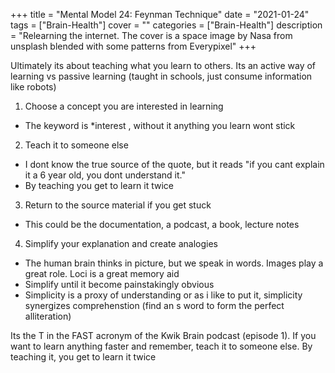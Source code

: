 +++
title = "Mental Model 24: Feynman Technique"
date = "2021-01-24"
tags = ["Brain-Health"]
cover = ""
categories = ["Brain-Health"]
description = "Relearning the internet. The cover is a space image by Nasa from unsplash blended with some patterns from Everypixel"
+++

Ultimately its about teaching what you learn to others. Its an active way of learning vs passive learning (taught in schools, just consume information like robots)

1. Choose a concept you are interested in learning
- The keyword is *interest , without it anything you learn wont stick

2. Teach it to someone else
- I dont know the true source of the quote, but it reads "if you cant explain it  a 6 year old, you dont understand it."
- By teaching you get to learn it twice

3. Return to the source material if you get stuck
- This could be the documentation, a podcast, a book, lecture notes

4. Simplify your explanation and create analogies
- The human brain thinks in picture, but we speak in words. Images play a great role. Loci is a great memory aid
- Simplify until it become painstakingly obvious 
- Simplicity is a proxy of understanding or as i like to put it, simplicity synergizes comprehenstion (find an s word to form the perfect alliteration)

Its the T in the FAST acronym of the Kwik Brain podcast (episode 1). If you want to learn anything faster and remember, teach it to someone else. By teaching it, 
you get to learn it twice
